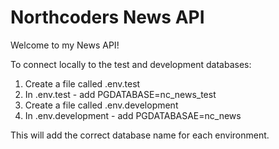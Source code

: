 # Northcoders News API

Welcome to my News API!

To connect locally to the test and development databases:

1. Create a file called .env.test
2. In .env.test - add PGDATABASE=nc_news_test
3. Create a file called .env.development
4. In .env.development - add PGDATABASAE=nc_news

This will add the correct database name for each environment.
